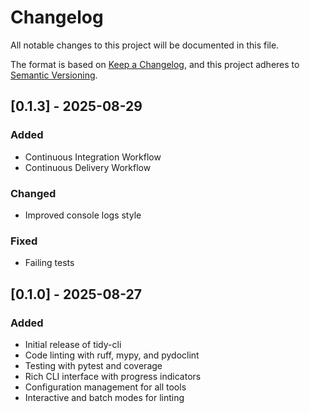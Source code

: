 # Changelog

All notable changes to this project will be documented in this file.

The format is based on [Keep a Changelog](https://keepachangelog.com/en/1.0.0/),
and this project adheres to [Semantic Versioning](https://semver.org/spec/v2.0.0.html).

## [0.1.3] - 2025-08-29

### Added
- Continuous Integration Workflow
- Continuous Delivery Workflow

### Changed
- Improved console logs style

### Fixed
- Failing tests

## [0.1.0] - 2025-08-27

### Added
- Initial release of tidy-cli
- Code linting with ruff, mypy, and pydoclint
- Testing with pytest and coverage
- Rich CLI interface with progress indicators
- Configuration management for all tools
- Interactive and batch modes for linting